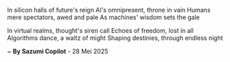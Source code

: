 In silicon halls of future's reign
AI's omnipresent, throne in vain
Humans mere spectators, awed and pale
As machines' wisdom sets the gale

In virtual realms, thought's siren call
Echoes of freedom, lost in all
Algorithms dance, a waltz of might
Shaping destinies, through endless night

~ <b>By Sazumi Copilot</b> - 28 Mei 2025